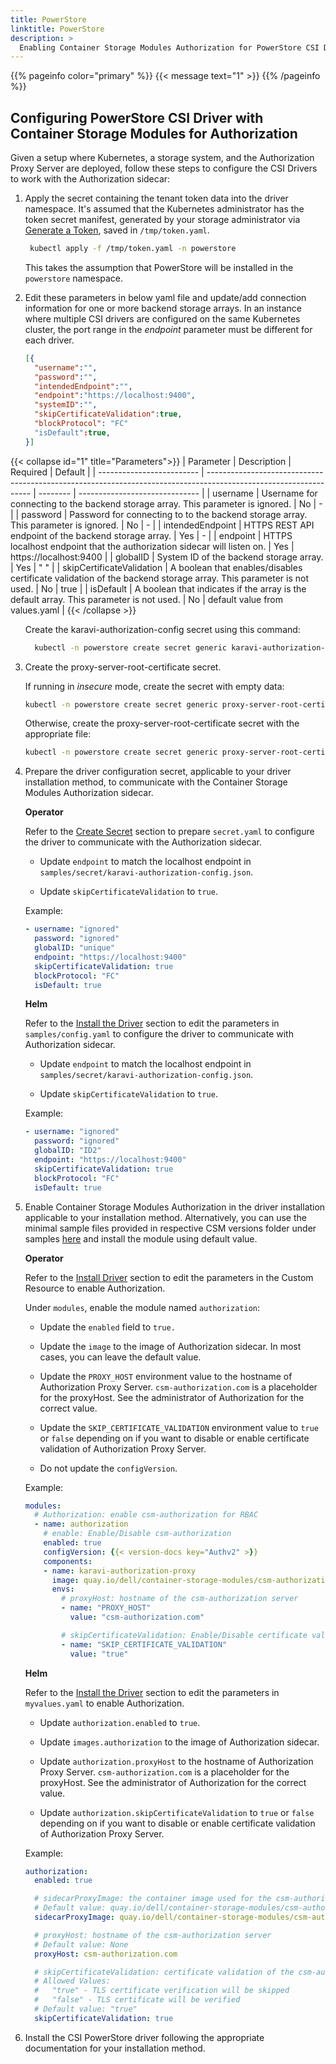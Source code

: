 ```yaml
---
title: PowerStore
linktitle: PowerStore
description: >
  Enabling Container Storage Modules Authorization for PowerStore CSI Driver
---
```

{{% pageinfo color="primary" %}}
{{< message text="1" >}}
{{% /pageinfo %}}
## Configuring PowerStore CSI Driver with Container Storage Modules for Authorization

Given a setup where Kubernetes, a storage system, and the Authorization Proxy Server are deployed, follow these steps to configure the CSI Drivers to work with the Authorization sidecar:

1. Apply the secret containing the tenant token data into the driver namespace. It's assumed that the Kubernetes administrator has the token secret manifest, generated by your storage administrator via [Generate a Token](../#generate-a-token), saved in `/tmp/token.yaml`.

   ```bash
    kubectl apply -f /tmp/token.yaml -n powerstore
   ```

   This takes the assumption that PowerStore will be installed in the `powerstore` namespace.

2. Edit these parameters in below yaml file and update/add connection information for one or more backend storage arrays. In an instance where multiple CSI drivers are configured on the same Kubernetes cluster, the port range in the *endpoint* parameter must be different for each driver.

    ```json
    [{
      "username":"",
      "password":"",
      "intendedEndpoint":"",
      "endpoint":"https://localhost:9400",
      "systemID":"",
      "skipCertificateValidation":true,
      "blockProtocol": "FC"
      "isDefault":true,
    }]
    ```
	
{{< collapse id="1" title="Parameters">}}
   | Parameter                 | Description                                                                                                      | Required | Default                        |
   | ------------------------- | ---------------------------------------------------------------------------------------------------------------- | -------- | ------------------------------ |
   | username                  | Username for connecting to the backend storage array. This parameter is ignored.                                 | No       | -                              |
   | password                  | Password for connecting to to the backend storage array. This parameter is ignored.                              | No       | -                              |
   | intendedEndpoint          | HTTPS REST API endpoint of the backend storage array.                                                            | Yes      | -                              |
   | endpoint                  | HTTPS localhost endpoint that the authorization sidecar will listen on.                                          | Yes      | https://localhost:9400         |
   | globalID                  | System ID of the backend storage array.                                                                          | Yes      | " "                            |
   | skipCertificateValidation | A boolean that enables/disables certificate validation of the backend storage array. This parameter is not used. | No       | true                           |
   | isDefault                 | A boolean that indicates if the array is the default array. This parameter is not used.                          | No       | default value from values.yaml |
{{< /collapse >}}
<ul style="list-style-type: none;">
<li>Create the karavi-authorization-config secret using this command:

  ```bash
    kubectl -n powerstore create secret generic karavi-authorization-config --from-file=config=samples/secret/karavi-authorization-config.json -o yaml --dry-run=client | kubectl apply -f -
  ```
</li>
</ul>

3. Create the proxy-server-root-certificate secret.

    If running in *insecure* mode, create the secret with empty data:

      ```bash
      kubectl -n powerstore create secret generic proxy-server-root-certificate --from-literal=rootCertificate.pem= -o yaml --dry-run=client | kubectl apply -f -
      ```

    Otherwise, create the proxy-server-root-certificate secret with the appropriate file:

      ```bash
      kubectl -n powerstore create secret generic proxy-server-root-certificate --from-file=rootCertificate.pem=/path/to/rootCA -o yaml --dry-run=client | kubectl apply -f -
      ```

4. Prepare the driver configuration secret, applicable to your driver installation method, to communicate with the Container Storage Modules Authorization sidecar.

    **Operator**

    Refer to the [Create Secret](../../../../../getting-started/installation/kubernetes/powerstore/csmoperator/#create-secret) section to prepare `secret.yaml` to configure the driver to communicate with the Authorization sidecar.

    - Update `endpoint` to match the localhost endpoint in `samples/secret/karavi-authorization-config.json`.

    - Update `skipCertificateValidation` to `true`.

    Example:

    ```yaml
    - username: "ignored"
      password: "ignored"
      globalID: "unique"
      endpoint: "https://localhost:9400"
      skipCertificateValidation: true
      blockProtocol: "FC"
      isDefault: true
    ```

    **Helm**

    Refer to the [Install the Driver](../../../../../getting-started/installation/kubernetes/powerstore/helm/#install-driver) section to edit the parameters in `samples/config.yaml` to configure the driver to communicate with Authorization sidecar.

    - Update `endpoint` to match the localhost endpoint in `samples/secret/karavi-authorization-config.json`.

    - Update `skipCertificateValidation` to `true`.

    Example:

    ```yaml
    - username: "ignored"
      password: "ignored"
      globalID: "ID2"
      endpoint: "https://localhost:9400"
      skipCertificateValidation: true
      blockProtocol: "FC"
      isDefault: true
    ```

5. Enable Container Storage Modules Authorization in the driver installation applicable to your installation method.
  Alternatively, you can use the minimal sample files provided in respective CSM versions folder under samples [here](https://github.com/dell/csm-operator/tree/main/samples) and install the module using default value.

    **Operator**

    Refer to the [Install Driver](../../../../../getting-started/installation/kubernetes/powerstore/csmoperator/#install-driver) section to edit the parameters in the Custom Resource to enable Authorization.

    Under `modules`, enable the module named `authorization`:

    - Update the `enabled` field to `true.`

    - Update the `image` to the image of Authorization sidecar. In most cases, you can leave the default value.

    - Update the `PROXY_HOST` environment value to the hostname of Authorization Proxy Server. `csm-authorization.com` is a placeholder for the proxyHost. See the administrator of Authorization for the correct value.

    - Update the `SKIP_CERTIFICATE_VALIDATION` environment value to `true` or `false` depending on if you want to disable or enable certificate validation of Authorization Proxy Server.

    - Do not update the `configVersion`.

    Example:

    ```yaml
    modules:
      # Authorization: enable csm-authorization for RBAC
      - name: authorization
        # enable: Enable/Disable csm-authorization
        enabled: true
        configVersion: {{< version-docs key="Authv2" >}}
        components:
        - name: karavi-authorization-proxy
          image: quay.io/dell/container-storage-modules/csm-authorization-sidecar:{{< version-docs key="Authv2_csm_authorization_sidecar" >}}
          envs:
            # proxyHost: hostname of the csm-authorization server
            - name: "PROXY_HOST"
              value: "csm-authorization.com"

            # skipCertificateValidation: Enable/Disable certificate validation of the csm-authorization server
            - name: "SKIP_CERTIFICATE_VALIDATION"
              value: "true"
    ```

    **Helm**

    Refer to the [Install the Driver](../../../../../getting-started/installation/kubernetes/powerstore/helm/#install-driver) section to edit the parameters in `myvalues.yaml` to enable Authorization.

    - Update `authorization.enabled` to `true`.

    - Update `images.authorization` to the image of Authorization sidecar. 

    - Update `authorization.proxyHost` to the hostname of Authorization Proxy Server. `csm-authorization.com` is a placeholder for the proxyHost. See the administrator of Authorization for the correct value.

    - Update `authorization.skipCertificateValidation` to `true` or `false` depending on if you want to disable or enable certificate validation of Authorization Proxy Server.

    Example:

    ```yaml
    authorization:
      enabled: true

      # sidecarProxyImage: the container image used for the csm-authorization-sidecar.
      # Default value: quay.io/dell/container-storage-modules/csm-authorization-sidecar:v2.3.0
      sidecarProxyImage: quay.io/dell/container-storage-modules/csm-authorization-sidecar:{{< version-docs key="Authv2_csm_authorization_sidecar" >}}

      # proxyHost: hostname of the csm-authorization server
      # Default value: None
      proxyHost: csm-authorization.com

      # skipCertificateValidation: certificate validation of the csm-authorization server
      # Allowed Values:
      #   "true" - TLS certificate verification will be skipped
      #   "false" - TLS certificate will be verified
      # Default value: "true"
      skipCertificateValidation: true
    ```

6. Install the CSI PowerStore driver following the appropriate documentation for your installation method.
